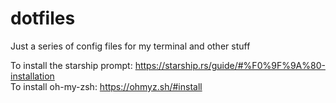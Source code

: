 # dotfiles
Just a series of config files for my terminal and other stuff

To install the starship prompt: https://starship.rs/guide/#%F0%9F%9A%80-installation<br/>
To install oh-my-zsh: https://ohmyz.sh/#install
